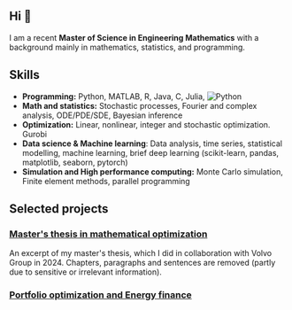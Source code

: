 ## Hi 👋


I am a recent **Master of Science in Engineering Mathematics** with a background mainly in mathematics, statistics, and programming. 

## Skills

- **Programming:** Python, MATLAB, R, Java, C, Julia, ![Python](https://img.shields.io/badge/-Python-3776AB?style=flat&logo=python&logoColor=white)
- **Math and statistics:** Stochastic processes, Fourier and complex analysis, ODE/PDE/SDE, Bayesian inference
- **Optimization:** Linear, nonlinear, integer and stochastic optimization. Gurobi
- **Data science & Machine learning**: Data analysis, time series, statistical modelling, machine learning, brief deep learning (scikit-learn, pandas, matplotlib, seaborn, pytorch)
- **Simulation and High performance computing:** Monte Carlo simulation, Finite element methods, parallel programming

## Selected projects

### [Master's thesis in mathematical optimization](LINK)
An excerpt of my master's thesis, which I did in collaboration with Volvo Group in 2024. Chapters, paragraphs and sentences are removed (partly due to sensitive or irrelevant information).

### [Portfolio optimization and Energy finance](LINK)
